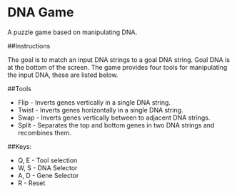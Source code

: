  DNA Game
==========

A puzzle game based on manipulating DNA.

##Instructions

The goal is to match an input DNA strings to a goal DNA string. Goal DNA is at the bottom of the screen. The game provides four tools for manipulating the input DNA, these are listed below.

##Tools

* Flip  - Inverts genes vertically in a single DNA string.
* Twist - Inverts genes horizontally in a single DNA string.
* Swap  - Inverts genes vertically between to adjacent DNA strings.
* Split - Separates the top and bottom genes in two DNA strings and recombines them.

##Keys:

* Q, E - Tool selection
* W, S - DNA Selector
* A, D - Gene Selector
* R    - Reset
